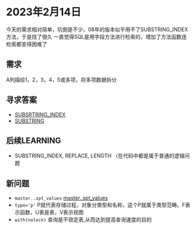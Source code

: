 # 2023年2月14日

今天的需求相对简单，坑倒是不少，08年的版本似乎用不了SUBSTRING_INDEX方法，于是找了很久
一直觉得SQL是用字段方法进行检索的，增加了方法函数连检索都变得困难了

## 需求
A列描绘1，2，3，4，5或多项，将多项数据拆分

## 寻求答案
- [SUBSRTRING_INDEX](https://blog.csdn.net/weixin_45395031/article/details/108779977)  
- [SUBSTRING](https://blog.csdn.net/u012949335/article/details/118852731)

## 后续LEARNING
- SUBSTRING_INDEX, REPLACE, LENGTH （在代码中都是属于普通的逻辑问题

## 新问题
- `master..spt_values` [master..spt_values](https://www.cnblogs.com/kingboy2008/p/3978007.html)
- `type='p'` P就代表存储过程，对象分类型和名称，这个P就属于类型范畴。F表示函数，U表是表，V表示视图
- `with(nolock)` 查询是不锁定表,从而达到提高查询速度的目的